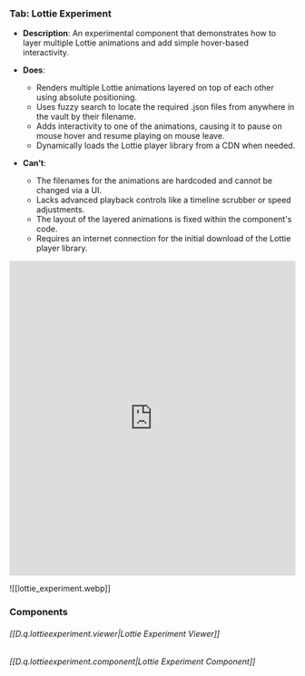 
### Tab: Lottie Experiment

- **Description**: An experimental component that demonstrates how to layer multiple Lottie animations and add simple hover-based interactivity.
    
- **Does**:
    
    - Renders multiple Lottie animations layered on top of each other using absolute positioning.
    - Uses fuzzy search to locate the required .json files from anywhere in the vault by their filename.
    - Adds interactivity to one of the animations, causing it to pause on mouse hover and resume playing on mouse leave.
    - Dynamically loads the Lottie player library from a CDN when needed.
        
- **Can’t**:
    
    - The filenames for the animations are hardcoded and cannot be changed via a UI.
    - Lacks advanced playback controls like a timeline scrubber or speed adjustments.
    - The layout of the layered animations is fixed within the component's code.
    - Requires an internet connection for the initial download of the Lottie player library.


<iframe allowfullscreen src="https://www.youtube.com/embed/BoJ_ciW3WZE" width="100%" height="555" frameborder="0" allow="accelerometer; autoplay; clipboard-write; encrypted-media; gyroscope; picture-in-picture" ></iframe>



![[lottie_experiment.webp]]


### Components

###### [[D.q.lottieexperiment.viewer|Lottie Experiment Viewer]]

###### [[D.q.lottieexperiment.component|Lottie Experiment Component]]